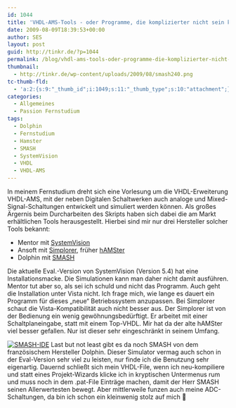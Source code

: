 ```yaml
---
id: 1044
title: 'VHDL-AMS-Tools - oder Programme, die komplizierter nicht sein könnten'
date: 2009-08-09T18:39:53+00:00
author: SES
layout: post
guid: http://tinkr.de/?p=1044
permalink: /blog/vhdl-ams-tools-oder-programme-die-komplizierter-nicht-sein-konnten/
thumbnail:
  - http://tinkr.de/wp-content/uploads/2009/08/smash240.png
tc-thumb-fld:
  - 'a:2:{s:9:"_thumb_id";i:1049;s:11:"_thumb_type";s:10:"attachment";}'
categories:
  - Allgemeines
  - Passion Fernstudium
tags:
  - Dolphin
  - Fernstudium
  - Hamster
  - SMASH
  - SystemVision
  - VHDL
  - VHDL-AMS
---
```

In meinem Fernstudium dreht sich eine Vorlesung um die VHDL-Erweiterung VHDL-AMS, mit der neben Digitalen Schaltwerken auch analoge und Mixed-Signal-Schaltungen entwickelt und simuliert werden können.
Als großes Ärgernis beim Durcharbeiten des Skripts haben sich dabei die am Markt erhältlichen Tools herausgestellt. Hierbei sind mir nur drei Hersteller solcher Tools bekannt:
- Mentor mit [SystemVision](http://www.mentor.com/products/sm/system_integration_simulation_analysis/systemvision/)
- Ansoft mit [Simplorer](http://www.ansoft.com/products/em/simplorer/), früher [hAMSter](http://www.theoinf.tu-ilmenau.de/~twangl/VHDL-AMS_online_en/Home.html)
- Dolphin mit [SMASH](http://www.dolphin.fr/medal/smash/smash_overview.php)

Die aktuelle Eval.-Version von SystemVision (Version 5.4) hat eine Installationsmacke. Die Simulationen kann man daher nicht damit ausführen. Mentor tut aber so, als sei ich schuld und nicht das Programm. Auch geht die Installation unter Vista nicht. Ich frage mich, wie lange es dauert ein Programm für dieses &#8222;neue&#8220; Betriebssystem anzupassen. Bei Simplorer schaut die Vista-Kompatibilität auch nicht besser aus.
Der Simplorer ist von der Bedienung ein wenig gewöhnungsbedürftigt. Er arbeitet mit einer Schaltplaneingabe, statt mit einem Top-VHDL. Mir hat da der alte hAMSter viel besser gefallen. Nur ist dieser sehr eingeschränkt in seinem Umfang.

[<img loading="lazy" src="/assets/2009/08/smash606.png" alt="SMASH-IDE " title="SMASH-IDE "    srcset="/assets/2009/08/smash606.png 606w, /assets/2009/08/smash606-300x235.png 300w" sizes="(max-width: 606px) 100vw, 606px" />](/assets/2009/08/smash.png)
Last but not least gibt es da noch SMASH von dem französischem Hersteller Dolphin. Dieser Simulator vermag auch schon in der Eval-Version sehr viel zu leisten, nur finde ich die Benutzung sehr eigenartig. Dauernd schließt sich mein VHDL-File, wenn ich neu-kompiliere und statt eines Projekt-Wizards klicke ich in kryptischen Untermenus rum und muss noch in dem .pat-File Einträge machen, damit der Herr SMASH seinen Allerwertesten bewegt. Aber mittlerweile funzen auch meine ADC-Schaltungen, da bin ich schon ein kleinwenig stolz auf mich 🙂
